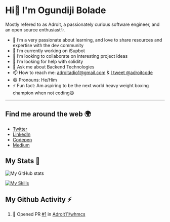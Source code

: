 # Hi👋 I'm Ogundiji Bolade

Mostly refered to as Adroit, a passionately curious software engineer, and an open source enthusiast✨.

- 🌱 I’m a very passionate about learning, and love to share resources and expertise with the dev community
- 🔭 I’m currently working on iSupbot
- 👯 I’m looking to collaborate on interesting project ideas
- 🤔 I’m looking for help with solidity
- 💬 Ask me about Backend Technologies
- 📫 How to reach me: [adroitadio1@gmail.com](mailto:adroitadio1@gmail.com) & [I tweet @adroitcode](https://twitter.com/adroitcode)
- 😄 Pronouns: He/Him
- ⚡ Fun fact: Am aspiring to be the next world heavy weight boxing champion when not coding😄

---

## Find me around the web 🌍
- [Twitter](https://twitter.com/adroitcode)
- [LinkedIn](https://www.linkedin.com/in/ogundiji-bolade-b3b00387/)
- [Codepen](https://codepen.io/Adroit11)
- [Medium](https://medium.com/@ogundijiboladeadio)

## My Stats 🏢

![My GitHub stats](https://github-readme-stats.vercel.app/api?username=adroit11&layout=compact&show_icons=true&count_private=true&theme=dark)

[![My Skills](https://github-readme-stats.vercel.app/api/top-langs/?username=adroit11&layout=compact&theme=dark&langs_count=8)](https://github.com/anuraghazra/github-readme-stats)

## My Github Activity ⚡

<!--START_SECTION:activity-->
1. 💪 Opened PR [#1](https://github.com/Adroit11/whmcs/pull/1) in [Adroit11/whmcs](https://github.com/Adroit11/whmcs)
<!--END_SECTION:activity-->